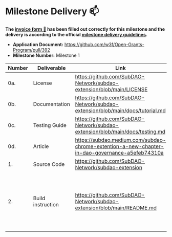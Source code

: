 # Milestone Delivery :mailbox:

**The [invoice form :pencil:](https://docs.google.com/forms/d/e/1FAIpQLSdSqj2vYjvpiIytkjcc40Pwl0Eg76WGUAq5L9e8eFuuOegmLw/viewform) has been filled out correctly for this milestone and the delivery is according to the official [milestone delivery guidelines](https://github.com/w3f/General-Grants-Program/blob/master/grants/milestone-deliverables-guidelines.md).**  

* **Application Document:** https://github.com/w3f/Open-Grants-Program/pull/392  
* **Milestone Number:** Milestone 1   


| Number | Deliverable | Link | Notes |
| ------------- | ------------- | ------------- |------------- |
| 0a. | License | https://github.com/SubDAO-Network/subdao-extension/blob/main/LICENSE | AGPL v3.0 |
| 0b.  | Documentation | https://github.com/SubDAO-Network/subdao-extension/blob/main/docs/tutorial.md |  |
| 0c.  | Testing Guide | https://github.com/SubDAO-Network/subdao-extension/blob/main/docs/testing.md |  |
| 0d. | Article | https://subdao.medium.com/subdao-chrome-extention-a-new-chapter-in-dao-governance-a5efeb74310a |  |
| 1. | Source Code | https://github.com/SubDAO-Network/subdao-extension |  |
| 2.  | Build instruction | https://github.com/SubDAO-Network/subdao-extension/blob/main/README.md | The instruction of building this extension is quite simple as described in README.md. |
